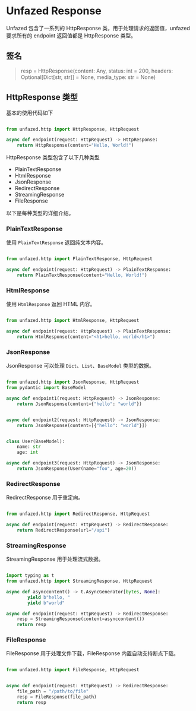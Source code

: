Unfazed Response
====

Unfazed 包含了一系列的 HttpResponse 类，用于处理请求的返回值，unfazed 要求所有的 endpoint 返回值都是 HttpResponse 类型。


## 签名

> resp = HttpResponse(content: Any, status: int = 200, headers: Optional[Dict[str, str]] = None, media_type: str = None)


## HttpResponse 类型


基本的使用代码如下

```python

from unfazed.http import HttpResponse, HttpRequest

async def endpoint(request: HttpRequest) -> HttpResponse:
    return HttpResponse(content="Hello, World!")

```


HttpResponse 类型包含了以下几种类型

- PlainTextResponse
- HtmlResponse
- JsonResponse
- RedirectResponse
- StreamingResponse
- FileResponse

以下是每种类型的详细介绍。


### PlainTextResponse

使用 `PlainTextResponse` 返回纯文本内容。

```python

from unfazed.http import PlainTextResponse, HttpRequest

async def endpoint(request: HttpRequest) -> PlainTextResponse:
    return PlainTextResponse(content="Hello, World!")

```


### HtmlResponse

使用 `HtmlResponse` 返回 HTML 内容。

```python

from unfazed.http import HtmlResponse, HttpRequest

async def endpoint(request: HttpRequest) -> PlainTextResponse:
    return HtmlResponse(content="<h1>hello, world</h1>")

```

### JsonResponse

JsonResponse 可以处理 `Dict`、`List`、`BaseModel` 类型的数据。

```python

from unfazed.http import JsonResponse, HttpRequest
from pydantic import BaseModel

async def endpoint1(request: HttpRequest) -> JsonResponse:
    return JsonResponse(content={"hello": "world"})


async def endpoint2(request: HttpRequest) -> JsonResponse:
    return JsonResponse(content=[{"hello": "world"}])


class User(BaseModel):
    name: str
    age: int

async def endpoint3(request: HttpRequest) -> JsonResponse:
    return JsonResponse(User(name="foo", age=20))


```


### RedirectResponse

RedirectResponse 用于重定向。

```python

from unfazed.http import RedirectResponse, HttpRequest

async def endpoint(request: HttpRequest) -> RedirectResponse:
    return RedirectResponse(url="/api")

```

### StreamingResponse

StreamingResponse 用于处理流式数据。

```python

import typing as t
from unfazed.http import StreamingResponse, HttpRequest

async def asynccontent() -> t.AsyncGenerator[bytes, None]:
        yield b"hello, "
        yield b"world"

async def endpoint(request: HttpRequest) -> RedirectResponse:
    resp = StreamingResponse(content=asynccontent())
    return resp


```

### FileResponse

FileResponse 用于处理文件下载，FileResponse 内置自动支持断点下载。

```python

from unfazed.http import FileResponse, HttpRequest


async def endpoint(request: HttpRequest) -> RedirectResponse:
    file_path = "/path/to/file"
    resp = FileResponse(file_path)
    return resp

```

